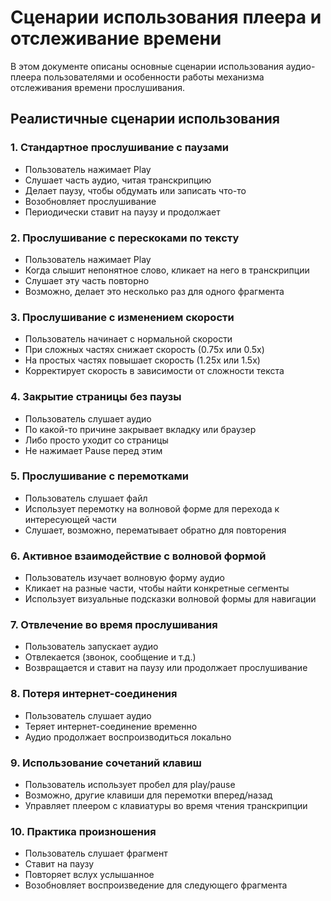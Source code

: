 # Сценарии использования плеера и отслеживание времени

В этом документе описаны основные сценарии использования аудио-плеера пользователями и особенности работы механизма отслеживания времени прослушивания.

## Реалистичные сценарии использования

### 1. Стандартное прослушивание с паузами

- Пользователь нажимает Play
- Слушает часть аудио, читая транскрипцию
- Делает паузу, чтобы обдумать или записать что-то
- Возобновляет прослушивание
- Периодически ставит на паузу и продолжает

### 2. Прослушивание с перескоками по тексту

- Пользователь нажимает Play
- Когда слышит непонятное слово, кликает на него в транскрипции
- Слушает эту часть повторно
- Возможно, делает это несколько раз для одного фрагмента

### 3. Прослушивание с изменением скорости

- Пользователь начинает с нормальной скорости
- При сложных частях снижает скорость (0.75x или 0.5x)
- На простых частях повышает скорость (1.25x или 1.5x)
- Корректирует скорость в зависимости от сложности текста

### 4. Закрытие страницы без паузы

- Пользователь слушает аудио
- По какой-то причине закрывает вкладку или браузер
- Либо просто уходит со страницы
- Не нажимает Pause перед этим

### 5. Прослушивание с перемотками

- Пользователь слушает файл
- Использует перемотку на волновой форме для перехода к интересующей части
- Слушает, возможно, перематывает обратно для повторения

### 6. Активное взаимодействие с волновой формой

- Пользователь изучает волновую форму аудио
- Кликает на разные части, чтобы найти конкретные сегменты
- Использует визуальные подсказки волновой формы для навигации

### 7. Отвлечение во время прослушивания

- Пользователь запускает аудио
- Отвлекается (звонок, сообщение и т.д.)
- Возвращается и ставит на паузу или продолжает прослушивание

### 8. Потеря интернет-соединения

- Пользователь слушает аудио
- Теряет интернет-соединение временно
- Аудио продолжает воспроизводиться локально

### 9. Использование сочетаний клавиш

- Пользователь использует пробел для play/pause
- Возможно, другие клавиши для перемотки вперед/назад
- Управляет плеером с клавиатуры во время чтения транскрипции

### 10. Практика произношения

- Пользователь слушает фрагмент
- Ставит на паузу
- Повторяет вслух услышанное
- Возобновляет воспроизведение для следующего фрагмента
